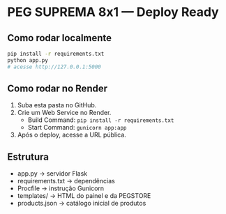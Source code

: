 # PEG SUPREMA 8x1 — Deploy Ready

## Como rodar localmente
```bash
pip install -r requirements.txt
python app.py
# acesse http://127.0.0.1:5000
```

## Como rodar no Render
1. Suba esta pasta no GitHub.
2. Crie um Web Service no Render.
   - Build Command: `pip install -r requirements.txt`
   - Start Command: `gunicorn app:app`
3. Após o deploy, acesse a URL pública.

## Estrutura
- app.py → servidor Flask
- requirements.txt → dependências
- Procfile → instrução Gunicorn
- templates/ → HTML do painel e da PEGSTORE
- products.json → catálogo inicial de produtos